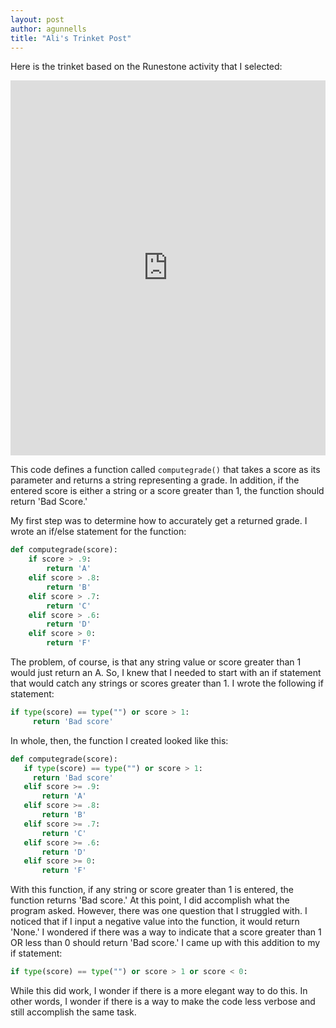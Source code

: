 ```yaml
---
layout: post
author: agunnells
title: "Ali's Trinket Post"
---
```


Here is the trinket based on the Runestone activity that I selected: 

<iframe src="https://trinket.io/embed/python/dd2ef99f60" width="100%" height="600" frameborder="0" marginwidth="0" marginheight="0" allowfullscreen></iframe>

This code defines a function called `computegrade()` that takes a score as its parameter and returns a string representing a grade. In addition, if the entered score is either a string or a score greater than 1, the function should return 'Bad Score.' 

My first step was to determine how to accurately get a returned grade. I wrote an if/else statement for the function: 

```python
def computegrade(score):
    if score > .9:
        return 'A'
    elif score > .8:
        return 'B'
    elif score > .7:
        return 'C'
    elif score > .6:
        return 'D'
    elif score > 0:
        return 'F'
 ```
 
 The problem, of course, is that any string value or score greater than 1 would just return an A. So, I knew that I needed to start with an if statement that would catch any strings or scores greater than 1. I wrote the following if statement:
 
 ```python
 if type(score) == type("") or score > 1:
      return 'Bad score'
 ```
 
 In whole, then, the function I created looked like this: 
 
 ```python
 def computegrade(score):
    if type(score) == type("") or score > 1:
      return 'Bad score'
    elif score >= .9:
        return 'A'
    elif score >= .8:
        return 'B'
    elif score >= .7:
        return 'C'
    elif score >= .6:
        return 'D'
    elif score >= 0:
        return 'F'
 ```
 
 With this function, if any string or score greater than 1 is entered, the function returns 'Bad score.' At this point, I did accomplish what the program asked. However, there was one question that I struggled with. I noticed that if I input a negative value into the function, it would return 'None.' I wondered if there was a way to indicate that a score greater than 1 OR less than 0 should return 'Bad score.' I came up with this addition to my if statement: 
 
 ```python
 if type(score) == type("") or score > 1 or score < 0:
 ```
 
 While this did work, I wonder if there is a more elegant way to do this. In other words, I wonder if there is a way to make the code less verbose and still accomplish the same task.  
